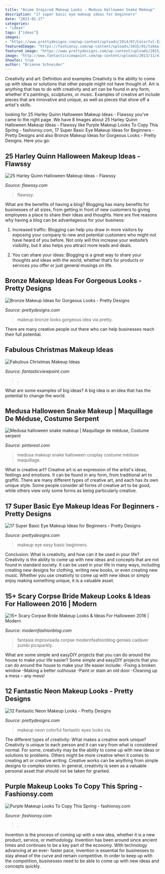 ```yaml
---
title: "Anime Inspired Makeup Looks - Medusa Halloween Snake Makeup"
description: "17 super basic eye makeup ideas for beginners"
date: "2023-01-27"
categories:
- "ideas"
tags: ["ideas"]
images:
- "https://www.prettydesigns.com/wp-content/uploads/2014/07/Colorful-Eyes-Neon-Makeup-Look.jpg"
featuredImage: "https://fashionsy.com/wp-content/uploads/2015/01/takma-kirpikli-göz-makyajı.jpg"
featured_image: "https://www.prettydesigns.com/wp-content/uploads/2015/12/Easy-Eye-Makeup.jpg"
image: "http://www.fantasticviewpoint.com/wp-content/uploads/2013/11/41-Christmas-Makeup-Ideas-35.jpg"
ShowToc: true
author: "Brianne Schneider"
---
```



Creativity and art: Definition and examples
Creativity is the ability to come up with ideas or solutions that other people might not have thought of. Art is anything that has to do with creativity and art can be found in any form, whether it's paintings, sculptures, or music. Examples of creative art include pieces that are innovative and unique, as well as pieces that show off a artist's skills.

	

		
looking for 25 Harley Quinn Halloween Makeup Ideas - Flawssy you've came to the right page. We have 8 Images about 25 Harley Quinn Halloween Makeup Ideas - Flawssy like Purple Makeup Looks To Copy This Spring - fashionsy.com, 17 Super Basic Eye Makeup Ideas for Beginners - Pretty Designs and also Bronze Makeup Ideas for Gorgeous Looks - Pretty Designs. Here you go:
		
    
## 25 Harley Quinn Halloween Makeup Ideas - Flawssy

<img loading=lazy src="http://flawssy.com/wp-content/uploads/2016/05/Harley-quinn-makeup..jpg" onerror="this.onerror=null;this.src='https://tse3.mm.bing.net/th?id=OIP.f96h6bedoX5Qs1CvAfkmlQHaJ4&amp;pid=15.1';" alt="25 Harley Quinn Halloween Makeup Ideas - Flawssy">

_Source: flawssy.com_

>flawssy. 

	

What are the benefits of having a blog?
Blogging has many benefits for businesses of all sizes, from getting in front of new customers to giving employees a place to share their ideas and thoughts. Here are five reasons why having a blog can be advantageous for your business: 
1. Increased traffic: Blogging can help you draw in more visitors by exposing your company to new and potential customers who might not have heard of you before. Not only will this increase your website’s visibility, but it also helps you attract more leads and deals. 

2. You can share your ideas: Blogging is a great way to share your thoughts and ideas with the world, whether that’s for products or services you offer or just general musings on life.

    
## Bronze Makeup Ideas For Gorgeous Looks - Pretty Designs

<img loading=lazy src="http://www.prettydesigns.com/wp-content/uploads/2014/06/Beautiful-Bronze-Makeup-Idea.jpg" onerror="this.onerror=null;this.src='https://tse2.mm.bing.net/th?id=OIP.Zcfp3xgBAS2crg6WsSOxMQHaKf&amp;pid=15.1';" alt="Bronze Makeup Ideas for Gorgeous Looks - Pretty Designs">

_Source: prettydesigns.com_

>makeup bronze looks gorgeous idea via pretty. 

	

There are many creative people out there who can help businesses reach their full potential.

    
## Fabulous Christmas Makeup Ideas

<img loading=lazy src="http://www.fantasticviewpoint.com/wp-content/uploads/2013/11/41-Christmas-Makeup-Ideas-35.jpg" onerror="this.onerror=null;this.src='https://tse3.mm.bing.net/th?id=OIP.DrYiaBhwx0OAUVuntxOnnQHaJi&amp;pid=15.1';" alt="Fabulous Christmas Makeup Ideas">

_Source: fantasticviewpoint.com_

>. 

	

What are some examples of big ideas?
A big idea is an idea that has the potential to change the world.

    
## Medusa Halloween Snake Makeup | Maquillage De Méduse, Costume Serpent

<img loading=lazy src="https://i.pinimg.com/736x/fc/d7/c3/fcd7c304981a0cd8468277a28ffbd644.jpg" onerror="this.onerror=null;this.src='https://tse3.mm.bing.net/th?id=OIP.PsHy3vUuQ_lQexjxy4V0aQHaNL&amp;pid=15.1';" alt="Medusa halloween snake makeup | Maquillage de méduse, Costume serpent">

_Source: pinterest.com_

>medusa makeup snake halloween cosplay costume méduse maquillage. 

	

What is creative art?
Creative art is an expression of the artist's ideas, feelings and emotions. It can be found in any form, from traditional art to graffiti. There are many different types of creative art, and each has its own unique style. Some people consider all forms of creative art to be good, while others view only some forms as being particularly creative.

    
## 17 Super Basic Eye Makeup Ideas For Beginners - Pretty Designs

<img loading=lazy src="https://www.prettydesigns.com/wp-content/uploads/2015/12/Easy-Eye-Makeup.jpg" onerror="this.onerror=null;this.src='https://tse1.mm.bing.net/th?id=OIP.5B4oTOC8THOhVAB4r4gAFQHaLH&amp;pid=15.1';" alt="17 Super Basic Eye Makeup Ideas for Beginners - Pretty Designs">

_Source: prettydesigns.com_

>makeup eye easy basic beginners. 

	

Conclusion: What is creativity, and how can it be used in your life?
Creativity is the ability to come up with new ideas and concepts that are not found in standard society. It can be used in your life in many ways, including creating new designs for clothing, writing new books, or even creating new music. Whether you use creativity to come up with new ideas or simply enjoy making something unique, it is a valuable asset.

    
## 15+ Scary Corpse Bride Makeup Looks &amp; Ideas For Halloween 2016 | Modern

<img loading=lazy src="https://modernfashionblog.com/wp-content/uploads/2016/09/15-Scary-Corpse-Bride-Makeup-Looks-Ideas-For-Halloween-2016-11.jpg" onerror="this.onerror=null;this.src='https://tse1.mm.bing.net/th?id=OIP.YFJqRYWzGzldt2DkCkBWgQAAAA&amp;pid=15.1';" alt="15+ Scary Corpse Bride Makeup Looks &amp; Ideas For Halloween 2016 | Modern">

_Source: modernfashionblog.com_

>fantasia improvisada corpse modernfashionblog geniais cadáver zumbi picsparkly. 

	

What are some simple and easyDIY projects that you can do around the house to make your life easier?
Some simple and easyDIY projects that you can do around the house to make your life easier include: 
-Fixing a broken window 
-Making a better outhouse 
-Paint or stain an old door 
-Cleaning up a mess – any mess!

    
## 12 Fantastic Neon Makeup Looks - Pretty Designs

<img loading=lazy src="https://www.prettydesigns.com/wp-content/uploads/2014/07/Colorful-Eyes-Neon-Makeup-Look.jpg" onerror="this.onerror=null;this.src='https://tse2.mm.bing.net/th?id=OIP.nvgjOSF8wPWn4K5rPp-QwQHaJ4&amp;pid=15.1';" alt="12 Fantastic Neon Makeup Looks - Pretty Designs">

_Source: prettydesigns.com_

>makeup neon colorful fantastic eyes looks via. 

	

The different types of creativity: What makes a creative work unique?
Creativity is unique to each person and it can vary from what is considered normal. For some, creativity may be the ability to come up with new ideas or solutions to problems. Others might be more creative when it comes to creating art or creative writing. Creative works can be anything from simple designs to complex stories. In general, creativity is seen as a valuable personal asset that should not be taken for granted.

    
## Purple Makeup Looks To Copy This Spring - Fashionsy.com

<img loading=lazy src="https://fashionsy.com/wp-content/uploads/2015/01/takma-kirpikli-göz-makyajı.jpg" onerror="this.onerror=null;this.src='https://tse3.mm.bing.net/th?id=OIP._FSKWXv4VdtCvFauM_5EgwHaKX&amp;pid=15.1';" alt="Purple Makeup Looks To Copy This Spring - fashionsy.com">

_Source: fashionsy.com_

>. 

	

Invention is the process of coming up with a new idea, whether it is a new product, service, or methodology. Invention has been around since ancient times and continues to be a key part of the economy. With technology advancing at an ever- faster pace, invention is essential for businesses to stay ahead of the curve and remain competitive. In order to keep up with the competition, businesses need to be able to come up with new ideas and concepts quickly.

